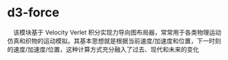 # d3-force

&ensp;&ensp;该模块基于 Velocity Verlet 积分实现力导向图布局器，常常用于各类物理运动仿真和织物的运动模拟。其基本思想就是根据当前速度/加速度和位置，下一时刻的速度/加速度/位置，这种计算方式充分融入了过去、现代和未来的变化
